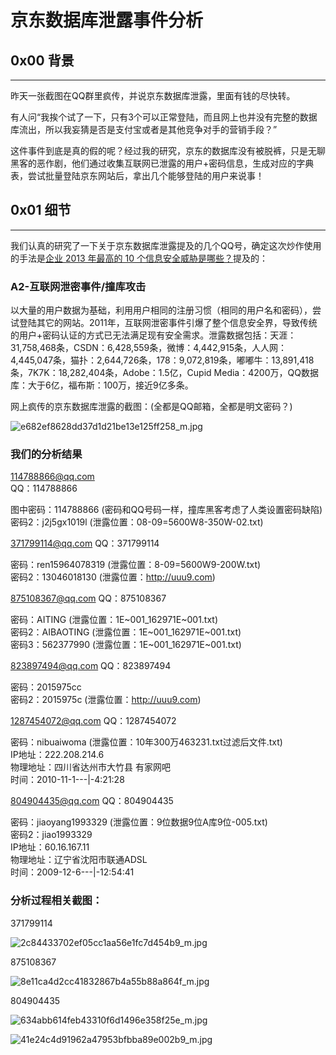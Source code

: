 # 京东数据库泄露事件分析

0x00 背景
-------

* * *

昨天一张截图在QQ群里疯传，并说京东数据库泄露，里面有钱的尽快转。

有人问“我挨个试了一下，只有3个可以正常登陆，而且网上也并没有完整的数据库流出，所以我妄猜是否是支付宝或者是其他竞争对手的营销手段？”

这件事件到底是真的假的呢？经过我的研究，京东的数据库没有被脱裤，只是无聊黑客的恶作剧，他们通过收集互联网已泄露的用户+密码信息，生成对应的字典表，尝试批量登陆京东网站后，拿出几个能够登陆的用户来说事！

0x01 细节
-------

* * *

我们认真的研究了一下关于京东数据库泄露提及的几个QQ号，确定这次炒作使用的手法是[企业 2013 年最高的 10 个信息安全威胁是哪些？](http://www.zhihu.com/question/21596439)提及的：

### A2-互联网泄密事件/撞库攻击

以大量的用户数据为基础，利用用户相同的注册习惯（相同的用户名和密码），尝试登陆其它的网站。2011年，互联网泄密事件引爆了整个信息安全界，导致传统的用户+密码认证的方式已无法满足现有安全需求。泄露数据包括：天涯：31,758,468条，CSDN：6,428,559条，微博：4,442,915条，人人网：4,445,047条，猫扑：2,644,726条，178：9,072,819条，嘟嘟牛：13,891,418条，7K7K：18,282,404条，Adobe：1.5亿，Cupid Media：4200万，QQ数据库：大于6亿，福布斯：100万，接近9亿多条。

网上疯传的京东数据库泄露的截图：(全都是QQ邮箱，全都是明文密码？)

![e682ef8628dd37d1d21be13e125ff258_m.jpg](http://drops.javaweb.org/uploads/images/7cd9c1ed93057f8ae0c4edfb54f471a5cf555f06.jpg)

### 我们的分析结果

114788866@qq.com  
QQ：114788866

图中密码：114788866 (密码和QQ号码一样，撞库黑客考虑了人类设置密码缺陷)  
密码2：j2j5gx1019l (泄露位置：08-09=5600W8-350W-02.txt)

371799114@qq.com QQ：371799114

密码：ren15964078319 (泄露位置：8-09=5600W9-200W.txt)  
密码2：13046018130 (泄露位置：http://uuu9.com)

875108367@qq.com QQ：875108367

密码：AITING (泄露位置：1E~001_162971E~001.txt)  
密码2：AIBAOTING (泄露位置：1E~001_162971E~001.txt)  
密码3：562377990 (泄露位置：1E~001_162971E~001.txt)

823897494@qq.com QQ：823897494

密码：2015975cc   
密码2：2015975c (泄露位置：http://uuu9.com)

1287454072@qq.com QQ：1287454072

密码：nibuaiwoma (泄露位置：10年300万463231.txt过滤后文件.txt)  
IP地址：222.208.214.6  
物理地址：四川省达州市大竹县 有家网吧  
时间：2010-11-1---|-4:21:28

804904435@qq.com QQ：804904435

密码：jiaoyang1993329 (泄露位置：9位数据9位A库9位-005.txt)  
密码2：jiao1993329  
IP地址：60.16.167.11  
物理地址：辽宁省沈阳市联通ADSL  
时间：2009-12-6---|-12:54:41

### 分析过程相关截图：

371799114

![2c84433702ef05cc1aa56e1fc7d454b9_m.jpg](http://drops.javaweb.org/uploads/images/656e2a566dc659d06f5048075ca1d5b095cc1e4b.jpg)

875108367

![8e11ca4d2cc41832867b4a55b88a864f_m.jpg](http://drops.javaweb.org/uploads/images/cd5720c284c156db1c48ae54f0493e2014cdd6d7.jpg)

804904435

![634abb614feb43310f6d1496e358f25e_m.jpg](http://drops.javaweb.org/uploads/images/645e121199f37fa46ccf8e05053d0b134a6f5f46.jpg)

![41e24c4d91962a47953bfbba89e002b9_m.jpg](http://drops.javaweb.org/uploads/images/b0087ea41f0191f561dc1796a0eae99aeeb34c20.jpg)
